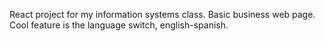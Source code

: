 React project for my information systems class. 
Basic business web page.
Cool feature is the language switch, english-spanish.  
